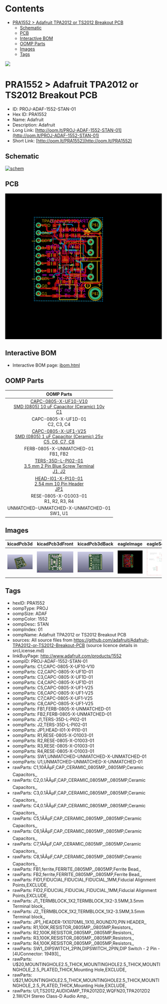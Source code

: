 



Contents
========

* [PRA1552 > Adafruit TPA2012 or TS2012 Breakout PCB](#pra1552--adafruit-tpa2012-or-ts2012-breakout-pcb)
	* [Schematic](#schematic)
	* [PCB](#pcb)
	* [Interactive BOM](#interactive-bom)
	* [OOMP Parts](#oomp-parts)
	* [Images](#images)
	* [Tags](#tags)
  
![][im]
# PRA1552 > Adafruit TPA2012 or TS2012 Breakout PCB

- ID: PROJ-ADAF-1552-STAN-01
- Hex ID: PRA1552
- Name: Adafruit
- Description: Adafruit
- Long Link: [http://oom.lt/PROJ-ADAF-1552-STAN-01](http://oom.lt/PROJ-ADAF-1552-STAN-01)
- Short Link: [http://oom.lt/PRA1552](http://oom.lt/PRA1552)

## Schematic
  
[![schem](eagleSchemImage.png)](eagleSchemImage.png)
## PCB
  
[![pcb](eagleImage.png)](eagleImage.png)
## Interactive BOM

- Interactive BOM page: [ibom.html](https://htmlpreview.github.io/?https://github.com/oomlout/oomlout_OOMP_projects/blob/main/PROJ-ADAF-1552-STAN-01/kicad/bom/ibom.html)

## OOMP Parts
  

|OOMP Parts|
| :---: |
|[CAPC-0805-X-UF10-V10<br> SMD (0805) 10 uF Capacitor (Ceramic) 10v<br> C1](https://github.com/oomlout/oomlout_OOMP_parts/tree/main/CAPC-0805-X-UF10-V10/)|
|CAPC-0805-X-UF1D-01<BR>C2, C3, C4|
|[CAPC-0805-X-UF1-V25<br> SMD (0805) 1 uF Capacitor (Ceramic) 25v<br> C5, C6, C7, C8](https://github.com/oomlout/oomlout_OOMP_parts/tree/main/CAPC-0805-X-UF1-V25/)|
|FERB-0805-X-UNMATCHED-01<BR>FB1, FB2|
|[TERS-35D-L-PI02-01<br> 3.5 mm 2 Pin Blue Screw Terminal<br> J1, J2](https://github.com/oomlout/oomlout_OOMP_parts/tree/main/TERS-35D-L-PI02-01/)|
|[HEAD-I01-X-PI10-01<br> 2.54 mm 10 Pin Header<br> JP1](https://github.com/oomlout/oomlout_OOMP_parts/tree/main/HEAD-I01-X-PI10-01/)|
|RESE-0805-X-O1003-01<BR>R1, R2, R3, R4|
|UNMATCHED-UNMATCHED-X-UNMATCHED-01<BR>SW1, U1|

## Images
  
  

|kicadPcb3d|kicadPcb3dFront|kicadPcb3dBack|eagleImage|eagleSchemImage|
| :---: | :---: | :---: | :---: | :---: |
|[![kicadPcb3d](kicadPcb3d_140.png)](kicadPcb3d.png)|[![kicadPcb3dFront](kicadPcb3dFront_140.png)](kicadPcb3dFront.png)|[![kicadPcb3dBack](kicadPcb3dBack_140.png)](kicadPcb3dBack.png)|[![eagleImage](eagleImage_140.png)](eagleImage.png)|[![eagleSchemImage](eagleSchemImage_140.png)](eagleSchemImage.png)|

## Tags

- hexID: PRA1552
- oompType: PROJ
- oompSize: ADAF
- oompColor: 1552
- oompDesc: STAN
- oompIndex: 01
- oompName: Adafruit TPA2012 or TS2012 Breakout PCB
- sources: All source files from https://github.com/adafruit/Adafruit-TPA2012-or-TS2012-Breakout-PCB (source licence details in srcLicense.md)
- linkBuyPage: http://www.adafruit.com/products/1552
- oompID: PROJ-ADAF-1552-STAN-01
- oompParts: C1,CAPC-0805-X-UF10-V10
- oompParts: C2,CAPC-0805-X-UF1D-01
- oompParts: C3,CAPC-0805-X-UF1D-01
- oompParts: C4,CAPC-0805-X-UF1D-01
- oompParts: C5,CAPC-0805-X-UF1-V25
- oompParts: C6,CAPC-0805-X-UF1-V25
- oompParts: C7,CAPC-0805-X-UF1-V25
- oompParts: C8,CAPC-0805-X-UF1-V25
- oompParts: FB1,FERB-0805-X-UNMATCHED-01
- oompParts: FB2,FERB-0805-X-UNMATCHED-01
- oompParts: J1,TERS-35D-L-PI02-01
- oompParts: J2,TERS-35D-L-PI02-01
- oompParts: JP1,HEAD-I01-X-PI10-01
- oompParts: R1,RESE-0805-X-O1003-01
- oompParts: R2,RESE-0805-X-O1003-01
- oompParts: R3,RESE-0805-X-O1003-01
- oompParts: R4,RESE-0805-X-O1003-01
- oompParts: SW1,UNMATCHED-UNMATCHED-X-UNMATCHED-01
- oompParts: U1,UNMATCHED-UNMATCHED-X-UNMATCHED-01
- rawParts: C1,10ÃÂµF,CAP_CERAMIC_0805MP,_0805MP,Ceramic Capacitors,,
- rawParts: C2,0.1ÃÂµF,CAP_CERAMIC_0805MP,_0805MP,Ceramic Capacitors,,
- rawParts: C3,0.1ÃÂµF,CAP_CERAMIC_0805MP,_0805MP,Ceramic Capacitors,,
- rawParts: C4,0.1ÃÂµF,CAP_CERAMIC_0805MP,_0805MP,Ceramic Capacitors,,
- rawParts: C5,1ÃÂµF,CAP_CERAMIC_0805MP,_0805MP,Ceramic Capacitors,,
- rawParts: C6,1ÃÂµF,CAP_CERAMIC_0805MP,_0805MP,Ceramic Capacitors,,
- rawParts: C7,1ÃÂµF,CAP_CERAMIC_0805MP,_0805MP,Ceramic Capacitors,,
- rawParts: C8,1ÃÂµF,CAP_CERAMIC_0805MP,_0805MP,Ceramic Capacitors,,
- rawParts: FB1,ferrite,FERRITE_0805MP,_0805MP,Ferrite Bead,,
- rawParts: FB2,ferrite,FERRITE_0805MP,_0805MP,Ferrite Bead,,
- rawParts: FID1,FIDUCIAL,FIDUCIAL,FIDUCIAL_1MM,Fiducial Alignment Points,EXCLUDE,
- rawParts: FID2,FIDUCIAL,FIDUCIAL,FIDUCIAL_1MM,Fiducial Alignment Points,EXCLUDE,
- rawParts: J1,,TERMBLOCK_1X2,TERMBLOCK_1X2-3.5MM,3.5mm Terminal block,,
- rawParts: J2,,TERMBLOCK_1X2,TERMBLOCK_1X2-3.5MM,3.5mm Terminal block,,
- rawParts: JP1,,HEADER-1X1070MIL,1X10_ROUND70,PIN HEADER,,
- rawParts: R1,100K,RESISTOR_0805MP,_0805MP,Resistors,,
- rawParts: R2,100K,RESISTOR_0805MP,_0805MP,Resistors,,
- rawParts: R3,100K,RESISTOR_0805MP,_0805MP,Resistors,,
- rawParts: R4,100K,RESISTOR_0805MP,_0805MP,Resistors,,
- rawParts: SW1,,DIPSWITCH_2PIN,DIPSWITCH_2PIN,DIP Switch - 2 Pin - [4UConnector: 19493],,
- rawParts: U$20,MOUNTINGHOLE2.5_THICK,MOUNTINGHOLE2.5_THICK,MOUNTINGHOLE_2.5_PLATED_THICK,Mounting Hole,EXCLUDE,
- rawParts: U$21,MOUNTINGHOLE2.5_THICK,MOUNTINGHOLE2.5_THICK,MOUNTINGHOLE_2.5_PLATED_THICK,Mounting Hole,EXCLUDE,
- rawParts: U1,TS2012,AUDIOAMP_TPA2012D2,WQFN20,TPA2012D2 2.1W/CH Stereo Class-D Audio Amp,,



[im]: kicadPcb3d_450.png
